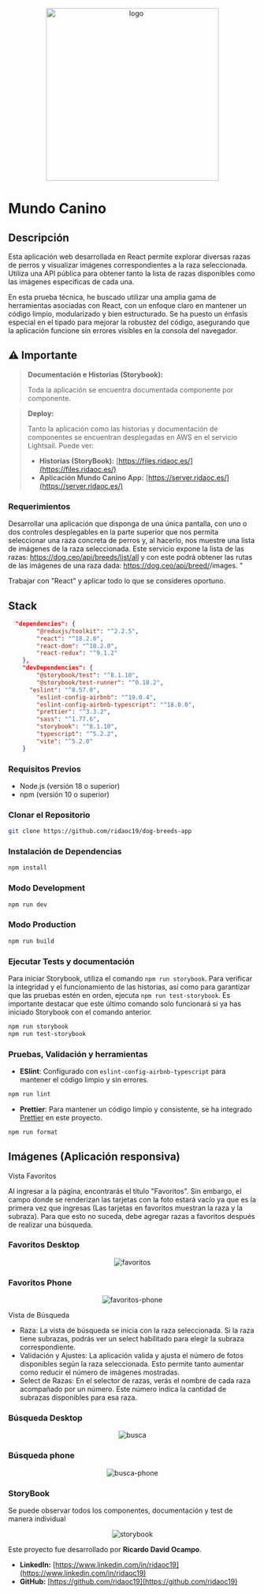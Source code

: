 <center><img src='./src/assets/logo.svg' width=350 alt='logo'/></center>

# Mundo Canino

## Descripción

Esta aplicación web desarrollada en React permite explorar diversas razas de perros y visualizar imágenes correspondientes a la raza seleccionada. Utiliza una API pública para obtener tanto la lista de razas disponibles como las imágenes específicas de cada una.

En esta prueba técnica, he buscado utilizar una amplia gama de herramientas asociadas con React, con un enfoque claro en mantener un código limpio, modularizado y bien estructurado. Se ha puesto un énfasis especial en el tipado para mejorar la robustez del código, asegurando que la aplicación funcione sin errores visibles en la consola del navegador.

## ⚠️ **Importante**

> **Documentación e Historias (Storybook):**
>
> Toda la aplicación se encuentra documentada componente por componente.

> **Deploy:**
>
> Tanto la aplicación como las historias y documentación de componentes se encuentran desplegadas en AWS en el servicio Lightsail. Puede ver:
>
> - **Historias (StoryBook):** [https://files.ridaoc.es/](https://files.ridaoc.es/)
> - **Aplicación Mundo Canino App:** [https://server.ridaoc.es/](https://server.ridaoc.es/)

### Requerimientos

Desarrollar una aplicación que disponga de una única pantalla, con uno o dos controles desplegables en la parte superior que nos permita seleccionar una raza concreta de perros y, al hacerlo, nos muestre una lista de imágenes de la raza seleccionada. Este servicio expone la lista de las razas: https://dog.ceo/api/breeds/list/all y con este podrá obtener las rutas de las imágenes de una raza dada: https://dog.ceo/api/breed/<raza>/images. "

Trabajar con "React" y aplicar todo lo que se consideres oportuno.

## Stack

```json
  "dependencies": {
		"@reduxjs/toolkit": "^2.2.5",
		"react": "^18.2.0",
		"react-dom": "^18.2.0",
		"react-redux": "^9.1.2"
	},
	"devDependencies": {
		"@storybook/test": "^8.1.10",
		"@storybook/test-runner": "^0.18.2",
	  "eslint": "^8.57.0",
		"eslint-config-airbnb": "^19.0.4",
		"eslint-config-airbnb-typescript": "^18.0.0",
		"prettier": "^3.3.2",
		"sass": "^1.77.6",
		"storybook": "^8.1.10",
		"typescript": "^5.2.2",
		"vite": "^5.2.0"
	}
```

### Requisitos Previos

- Node.js (versión 18 o superior)
- npm (versión 10 o superior)

### Clonar el Repositorio

```bash
git clone https://github.com/ridaoc19/dog-breeds-app
```

### Instalación de Dependencias

```bash
npm install
```

### Modo Development

```bash
npm run dev
```

### Modo Production

```bash
npm run build
```

### Ejecutar Tests y documentación

Para iniciar Storybook, utiliza el comando `npm run storybook`. Para verificar la integridad y el funcionamiento de las historias, así como para garantizar que las pruebas estén en orden, ejecuta `npm run test-storybook`. Es importante destacar que este último comando solo funcionará si ya has iniciado Storybook con el comando anterior.

```bash
npm run storybook
npm run test-storybook
```

### Pruebas, Validación y herramientas

- **ESlint**: Configurado con `eslint-config-airbnb-typescript` para mantener el código limpio y sin errores.

```bash
npm run lint
```

- **Prettier**: Para mantener un código limpio y consistente, se ha integrado [Prettier](https://prettier.io/) en este proyecto.

```bash
npm run format
```

## Imágenes (Aplicación responsiva)

Vista Favoritos

Al ingresar a la página, encontrarás el título "Favoritos". Sin embargo, el campo donde se renderizan las tarjetas con la foto estará vacío ya que es la primera vez que ingresas (Las tarjetas en favoritos muestran la raza y la subraza). Para que esto no suceda, debe agregar razas a favoritos después de realizar una búsqueda.

### Favoritos Desktop

<center><img src='./src/assets/Home-Favoritos.png' alt='favoritos'/></center>

### Favoritos Phone

<center><img src='./src/assets/Home-Favoritos-phone.jpeg' alt='favoritos-phone'/></center>

Vista de Búsqueda

- Raza: La vista de búsqueda se inicia con la raza seleccionada. Si la raza tiene subrazas, podrás ver un select habilitado para elegir la subraza correspondiente.
- Validación y Ajustes: La aplicación valida y ajusta el número de fotos disponibles según la raza seleccionada. Esto permite tanto aumentar como reducir el número de imágenes mostradas.
- Select de Razas: En el selector de razas, verás el nombre de cada raza acompañado por un número. Este número indica la cantidad de subrazas disponibles para esa raza.

### Búsqueda Desktop

<center><img src='./src/assets/Home-Busqueda.png' alt='busca'/></center>

### Búsqueda phone

<center><img src='./src/assets/Home-Busqueda-phone.jpeg' alt='busca-phone'/></center>

### StoryBook

Se puede observar todos los componentes, documentación y test de manera individual

<center><img src='./src/assets/storybook.png' alt='storybook'/></center>

Este proyecto fue desarrollado por **Ricardo David Ocampo**.

- **LinkedIn:** [https://www.linkedin.com/in/ridaoc19](https://www.linkedin.com/in/ridaoc19)
- **GitHub:** [https://github.com/ridaoc19](https://github.com/ridaoc19)
